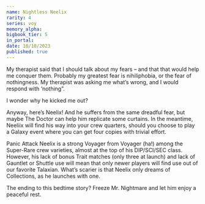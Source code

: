 ```yaml
---
name: Nightless Neelix
rarity: 4
series: voy
memory_alpha:
bigbook_tier: 5
in_portal:
date: 10/10/2023
published: true
---
```


My therapist said that I should talk about my fears – and that that would help me conquer them. Probably my greatest fear is nihiliphobia, or the fear of nothingness. My therapist was asking me what’s wrong, and I would respond with ‘nothing”.

I wonder why he kicked me out?

Anyway, here’s Neelix! And he suffers from the same dreadful fear, but maybe The Doctor can help him replicate some curtains. In the meantime, Neeliix will find his way into your crew quarters, should you choose to play a Galaxy event where you can get four copies with trivial effort.

Panic Attack Neelix is a strong Voyager from Voyager (ha!) among the Super-Rare crew varieties, almost at the top of his DIP/SCI/SEC class. However, his lack of bonus Trait matches (only three at launch) and lack of Gauntlet or Shuttle use will mean that only newer players will find use out of our favorite Talaxian. What’s scarier is that Neelix only dreams of Collections, as he launches with one.

The ending to this bedtime story? Freeze Mr. Nightmare and let him enjoy a peaceful rest.
